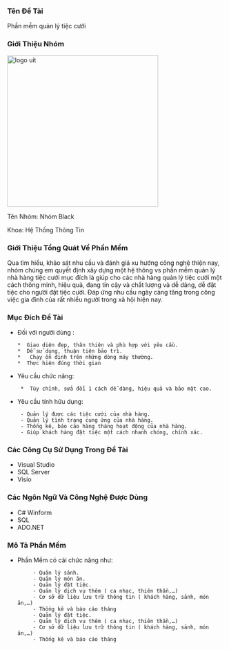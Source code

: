 ### Tên Đề Tài
<p>Phần mềm quản lý tiệc cưới</p>

### Giới Thiệu Nhóm
<img src="https://uit360.xyz/img/img_cntt.png" alt="logo uit" width="350"/>



<p>Tên Nhóm: Nhóm Black</p>
<p>Khoa: Hệ Thống Thông Tin</p>

### Giới Thiệu Tổng Quát Về Phần Mềm
  <p>Qua tìm hiểu, khảo sát nhu cầu và đánh giá xu hướng công nghệ thiện nay, nhóm chúng em quyết định xây dựng một hệ thông vs phần mềm quản lý nhà hàng tiệc cưới mục đích là giúp cho các nhà hàng quản lý tiệc cưới một cách thông minh, hiệu quả, đang tin cậy và chất lượng và dễ dàng, dễ đặt tiệc cho người đặt tiệc cưới. Đáp ứng nhu cầu ngày càng tăng trong công việc gia đình của rất nhiều người trong xã hội hiện nay.</p>

            
### Mục Đích Đề Tài
 *  Đối với người dùng :
 
        *  Giao diện đẹp, thân thiện và phù hợp với yêu cầu.
        *  Dễ sử dụng, thuận tiện bảo trì.
        *   Chạy ổn định trên những dòng máy thường.
        *  Thực hiện đúng thời gian
        
*  Yêu cầu chức năng:

        *  Tùy chỉnh, sửa đổi 1 cách dễ dàng, hiệu quả và bảo mật cao.
    
*  Yêu cầu tính hữu dụng:

        - Quản lý được các tiệc cưới của nhà hàng.
        - Quản lý tình trạng cung ứng của nhà hàng.
        - Thống kê, báo cáo hàng tháng hoạt động của nhà hàng.
        - Giúp khách hàng đặt tiệc một cách nhanh chóng, chính xác.


### Các Công Cụ Sử Dụng Trong Đề Tài
*  Visual Studio
*  SQL Server
*  Visio

### Các Ngôn Ngữ Và Công Nghệ Được Dùng
*  C# Winform
*  SQL
*  ADO.NET

### Mô Tả Phần Mềm
*  Phần Mềm có cái chức năng như:

            - Quản lý sảnh.
            - Quản lý món ăn.
            - Quản lý đặt tiệc.
            - Quản lý dịch vụ thêm ( ca nhạc, thiên thần,…)
            - Cơ sở dữ liệu lưu trữ thông tin ( khách hàng, sảnh, món ăn,…)
            - Thống kê và báo cáo tháng
            - Quản lý đặt tiệc.
            - Quản lý dịch vụ thêm ( ca nhạc, thiên thần,…)
            - Cơ sở dữ liệu lưu trữ thông tin ( khách hàng, sảnh, món ăn,…)
            - Thống kê và báo cáo tháng
